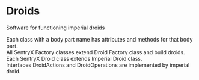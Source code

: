 # Droids
Software for functioning imperial droids

Each class with a body part name has attributes and methods for that body part.<br />
All SentryX Factory classes extend Droid Factory class and build droids.<br />
Each SentryX Droid class extends Imperial Droid class.<br />
Interfaces DroidActions and DroidOperations are implemented by imperial droid. <br />
